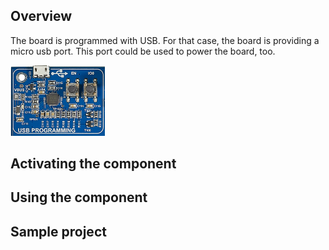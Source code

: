 ## Overview
The board is programmed with USB. For that case, the board is providing a micro usb port. This port could be used to power the board, too.


<img src="/images/esp32/block_usb_programming.png"  width="30%">


## Activating the component

## Using the component


## Sample project

